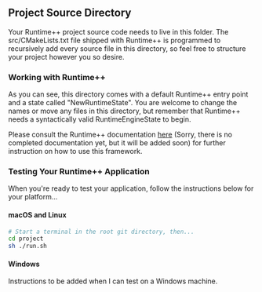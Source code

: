 ## Project Source Directory

Your Runtime++ project source code needs to live in this folder. The src/CMakeLists.txt file shipped with Runtime++ is programmed
to recursively add every source file in this directory, so feel free to structure your project however you so desire.

### Working with Runtime++

As you can see, this directory comes with a default Runtime++ entry point and a state called "NewRuntimeState". You are welcome to change the names or move any files in this directory, but remember that Runtime++ needs a syntactically valid RuntimeEngineState to begin.

Please consult the Runtime++ documentation [here](https://google.com) (Sorry, there is no completed documentation yet, but it will be added soon) for further instruction on how to use this framework.

### Testing Your Runtime++ Application

When you're ready to test your application, follow the instructions below for your platform...

#### macOS and Linux
```bash
# Start a terminal in the root git directory, then...
cd project
sh ./run.sh
```
#### Windows

Instructions to be added when I can test on a Windows machine.